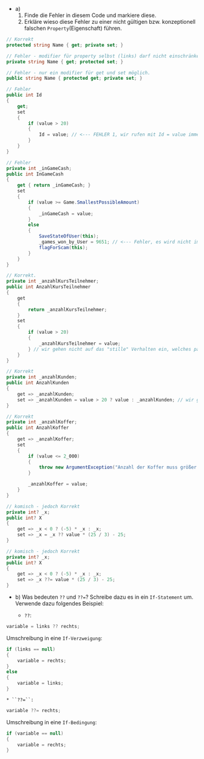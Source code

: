 ﻿- a)
    1) Finde die Fehler in diesem Code und markiere diese.
    2) Erkläre wieso diese Fehler zu einer nicht gültigen bzw. konzeptionell falschen ``Property``(Eigenschaft) führen. 

```csharp
// Korrekt
protected string Name { get; private set; } 

// Fehler - modifier für property selbst (links) darf nicht einschränkender als jene bei den get und set sein.
private string Name { get; protected set; } 

// Fehler - nur ein modifier für get und set möglich.
public string Name { protected get; private set; } 

// Fehler
public int Id
{
    get;
    set
    {
        if (value > 20)
        {
            Id = value; // <--- FEHLER 1, wir rufen mit Id = value immer wieder die set-methode auf. Da wir in der set-methode sind, gibt es eine Endlosschleife.
        }
    }
}

// Fehler
private int _inGameCash;
public int InGameCash
{
    get { return _inGameCash; }
    set
    {
        if (value >= Game.SmallestPossibleAmount)
        {
            _inGameCash = value; 
        }
        else
        {
            SaveStateOfUser(this); 
            _games_won_by_User = 9651; // <--- Fehler, es wird nicht im kommentar ausgeführt was gefragt ist.          
            flagForScam(this);    
        }
    }
}

// Korrekt.
private int _anzahlKursTeilnehmer;
public int AnzahlKursTeilnehmer
{
    get
    {
        return _anzahlKursTeilnehmer;
    }
    set
    {
        if (value > 20)
        {
            _anzahlKursTeilnehmer = value; 
        } // wir gehen nicht auf das "stille" Verhalten ein, welches passiert wenn value <= 20
    }
}

// Korrekt
private int _anzahlKunden;
public int AnzahlKunden
{
    get => _anzahlKunden;
    set => _anzahlKunden = value > 20 ? value : _anzahlKunden; // wir gehen nicht auf das "stille" Verhalten ein, welches passiert wenn value <= 20
}

// Korrekt
private int _anzahlKoffer;
public int AnzahlKoffer
{
    get => _anzahlKoffer;
    set
    {
        if (value <= 2_000)
        {
            throw new ArgumentException("Anzahl der Koffer muss größer als 2000 sein.");
        }

        _anzahlKoffer = value;
    }
}

// komisch - jedoch Korrekt
private int? _x;
public int? X
{
    get => _x < 0 ? (-5) * _x : _x; 
    set => _x = _x ?? value * (25 / 3) - 25; 
}

// komisch - jedoch Korrekt
private int? _x; 
public int? X 
{
    get => _x < 0 ? (-5) * _x : _x; 
    set => _x ??= value * (25 / 3) - 25; 
}
```

- b) Was bedeuten ``??`` und ``??=``? Schreibe dazu es in ein ``If-Statement`` um. Verwende dazu folgendes Beispiel:

    * ``??``: 
```csharp
variable = links ?? rechts;
```

Umschreibung in eine ``If-Verzweigung``:
```csharp
if (links == null)
{
    variable = rechts;
}
else
{
    variable = links;
}
```

    * ``??=``: 
```csharp
variable ??= rechts;
```

Umschreibung in eine ``If-Bedingung``:
```csharp
if (variable == null)
{
    variable = rechts;
}
```
